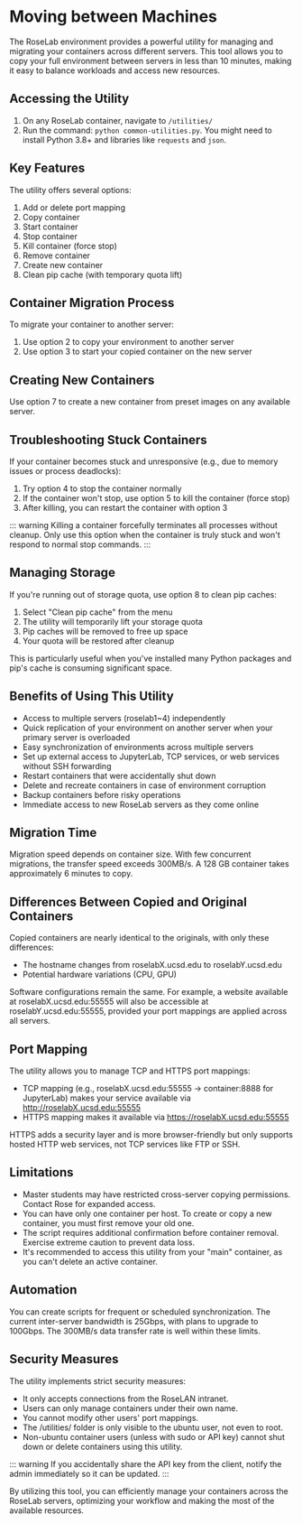 # Moving between Machines

The RoseLab environment provides a powerful utility for managing and migrating your containers across different servers. This tool allows you to copy your full environment between servers in less than 10 minutes, making it easy to balance workloads and access new resources.

## Accessing the Utility

1. On any RoseLab container, navigate to `/utilities/`
2. Run the command: `python common-utilities.py`. You might need to install Python 3.8+ and libraries like `requests` and `json`.

## Key Features

The utility offers several options:

1. Add or delete port mapping
2. Copy container
3. Start container
4. Stop container
5. Kill container (force stop)
6. Remove container
7. Create new container
8. Clean pip cache (with temporary quota lift)

## Container Migration Process

To migrate your container to another server:

1. Use option 2 to copy your environment to another server
2. Use option 3 to start your copied container on the new server

## Creating New Containers

Use option 7 to create a new container from preset images on any available server.

## Troubleshooting Stuck Containers

If your container becomes stuck and unresponsive (e.g., due to memory issues or process deadlocks):

1. Try option 4 to stop the container normally
2. If the container won't stop, use option 5 to kill the container (force stop)
3. After killing, you can restart the container with option 3

::: warning
Killing a container forcefully terminates all processes without cleanup. Only use this option when the container is truly stuck and won't respond to normal stop commands.
:::

## Managing Storage

If you're running out of storage quota, use option 8 to clean pip caches:

1. Select "Clean pip cache" from the menu
2. The utility will temporarily lift your storage quota
3. Pip caches will be removed to free up space
4. Your quota will be restored after cleanup

This is particularly useful when you've installed many Python packages and pip's cache is consuming significant space.

## Benefits of Using This Utility

- Access to multiple servers (roselab1~4) independently
- Quick replication of your environment on another server when your primary server is overloaded
- Easy synchronization of environments across multiple servers
- Set up external access to JupyterLab, TCP services, or web services without SSH forwarding
- Restart containers that were accidentally shut down
- Delete and recreate containers in case of environment corruption
- Backup containers before risky operations
- Immediate access to new RoseLab servers as they come online

## Migration Time

Migration speed depends on container size. With few concurrent migrations, the transfer speed exceeds 300MB/s. A 128 GB container takes approximately 6 minutes to copy.

## Differences Between Copied and Original Containers

Copied containers are nearly identical to the originals, with only these differences:
- The hostname changes from roselabX.ucsd.edu to roselabY.ucsd.edu
- Potential hardware variations (CPU, GPU)

Software configurations remain the same. For example, a website available at roselabX.ucsd.edu:55555 will also be accessible at roselabY.ucsd.edu:55555, provided your port mappings are applied across all servers.

## Port Mapping

The utility allows you to manage TCP and HTTPS port mappings:
- TCP mapping (e.g., roselabX.ucsd.edu:55555 → container:8888 for JupyterLab) makes your service available via http://roselabX.ucsd.edu:55555
- HTTPS mapping makes it available via https://roselabX.ucsd.edu:55555

HTTPS adds a security layer and is more browser-friendly but only supports hosted HTTP web services, not TCP services like FTP or SSH.

## Limitations

- Master students may have restricted cross-server copying permissions. Contact Rose for expanded access.
- You can have only one container per host. To create or copy a new container, you must first remove your old one.
- The script requires additional confirmation before container removal. Exercise extreme caution to prevent data loss.
- It's recommended to access this utility from your "main" container, as you can't delete an active container.

## Automation

You can create scripts for frequent or scheduled synchronization. The current inter-server bandwidth is 25Gbps, with plans to upgrade to 100Gbps. The 300MB/s data transfer rate is well within these limits.

## Security Measures

The utility implements strict security measures:
- It only accepts connections from the RoseLAN intranet.
- Users can only manage containers under their own name.
- You cannot modify other users' port mappings.
- The /utilities/ folder is only visible to the ubuntu user, not even to root.
- Non-ubuntu container users (unless with sudo or API key) cannot shut down or delete containers using this utility.

::: warning
If you accidentally share the API key from the client, notify the admin immediately so it can be updated.
:::

By utilizing this tool, you can efficiently manage your containers across the RoseLab servers, optimizing your workflow and making the most of the available resources.